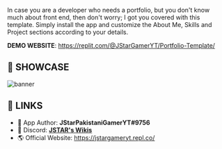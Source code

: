 In case you are a developer who needs a portfolio, but you don't know much about front end, then don't worry; I got you covered with this template.
Simply install the app and customize the About Me, Skills and Project sections according to your details. 

**DEMO WEBSITE**: https://replit.com/@JStarGamerYT/Portfolio-Template/

## 🤯 SHOWCASE
<img src="https://media.discordapp.net/attachments/805715083598495754/992484138328277062/personal-portfolio-template.jpg?width=251&height=512" alt="banner">

## 🔗 LINKS
- 💪 App Author: **JStarPakistaniGamerYT#9756**
- 💬 Discord: <b>[JSTAR's Wikis](https://jstargameryt.repl.co/discord)</b>
- 🌎 Official Website: https://jstargameryt.repl.co/
